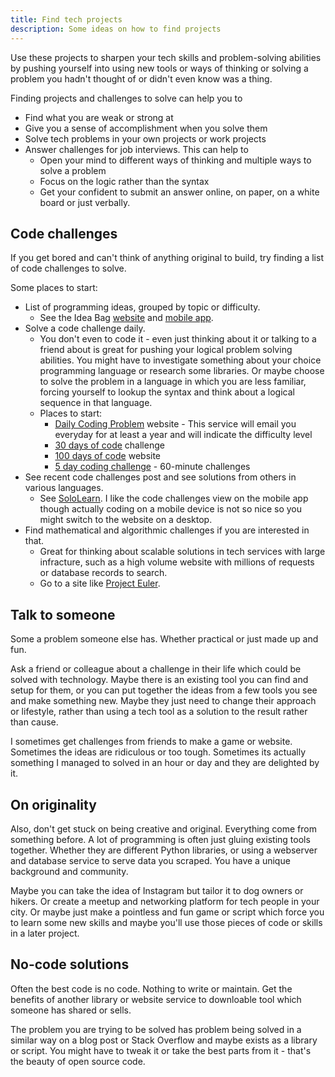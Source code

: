 ```yaml
---
title: Find tech projects
description: Some ideas on how to find projects
---
```


Use these projects to sharpen your tech skills and problem-solving abilities by pushing yourself into using new tools or ways of thinking or solving a problem you hadn't thought of or didn't even know was a thing.

Finding projects and challenges to solve can help you to 
- Find what you are weak or strong at
- Give you a sense of accomplishment when you solve them
- Solve tech problems in your own projects or work projects
- Answer challenges for job interviews. This can help to
    - Open your mind to different ways of thinking and multiple ways to solve a problem
    - Focus on the logic rather than the syntax
    - Get your confident to submit an answer online, on paper, on a white board or just verbally.

## Code challenges

If you get bored and can't think of anything original to build, try finding a list of code challenges to solve. 

Some places to start:

- List of programming ideas, grouped by topic or difficulty. 
    - See the Idea Bag [website](https://ideabag2.netlify.com/) and [mobile app](https://play.google.com/store/apps/details?id=com.alansa.ideabag2&hl=en). 
- Solve a code challenge daily. 
    - You don't even to code it - even just thinking about it or talking to a friend about is great for pushing your logical problem solving abilities. You might have to investigate something about your choice programming language or research some libraries. Or maybe choose to solve the problem in a language in which you are less familiar, forcing yourself to lookup the syntax and think about a logical sequence in that language.
    - Places to start:
        - [Daily Coding Problem](https://www.dailycodingproblem.com/) website - This service will email you everyday for at least a year and will indicate the difficulty level
        - [30 days of code](https://www.hackerrank.com/domains/tutorials/30-days-of-code) challenge
        - [100 days of code](https://www.100daysofcode.com/) website
        - [5 day coding challenge](https://codeinstitute.net/5-day-coding-challenge/) - 60-minute challenges
- See recent code challenges post and see solutions from others in various languages. 
    - See [SoloLearn](https://www.sololearn.com/). I like the code challenges view on the mobile app though actually coding on a mobile device is not so nice so you might switch to the website on a desktop.
- Find mathematical and algorithmic challenges if you are interested in that.
    - Great for thinking about scalable solutions in tech services with large infracture, such as a high volume website with millions of requests or database records to search.
    - Go to a site like [Project Euler](https://projecteuler.net/).

## Talk to someone

Some a problem someone else has. Whether practical or just made up and fun.

Ask a friend or colleague about a challenge in their life which could be solved with technology. Maybe there is an existing tool you can find and setup for them, or you can put together the ideas from a few tools you see and make something new. Maybe they just need to change their approach or lifestyle, rather than using a tech tool as a solution to the result rather than cause.

I sometimes get challenges from friends to make a game or website. Sometimes the ideas are ridiculous or too tough. Sometimes its actually something I managed to solved in an hour or day and they are delighted by it.

## On originality

Also, don't get stuck on being creative and original. Everything come from something before. A lot of programming is often just gluing existing tools together. Whether they are different Python libraries, or using a webserver and database service to serve data you scraped. You have a unique background and community. 

Maybe you can take the idea of Instagram but tailor it to dog owners or hikers. Or create a meetup and networking platform for tech people in your city. Or maybe just make a pointless and fun game or script which force you to learn some new skills and maybe you'll use those pieces of code or skills in a later project.

## No-code solutions

Often the best code is no code. Nothing to write or maintain. Get the benefits of another library or website service to downloable tool which someone has shared or sells.

The problem you are trying to be solved has problem being solved in a similar way on a blog post or Stack Overflow and maybe exists as a library or script. You might have to tweak it or take the best parts from it - that's the beauty of open source code.
